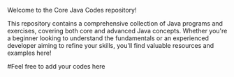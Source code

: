 Welcome to the Core Java Codes repository! 

This repository contains a comprehensive collection of Java programs and exercises, covering both core and advanced Java concepts. Whether you're a beginner looking to understand the fundamentals or an experienced developer aiming to refine your skills, you'll find valuable resources and examples here!

#Feel free to add your codes here
